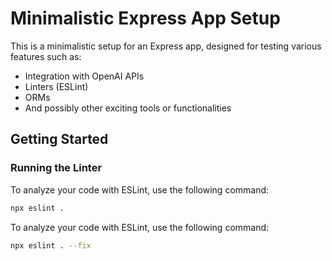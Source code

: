 # Minimalistic Express App Setup

This is a minimalistic setup for an Express app, designed for testing various features such as:

- Integration with OpenAI APIs
- Linters (ESLint)
- ORMs
- And possibly other exciting tools or functionalities

## Getting Started

### Running the Linter
To analyze your code with ESLint, use the following command:
```bash
npx eslint .
```
To analyze your code with ESLint, use the following command:
```bash
npx eslint . --fix
```